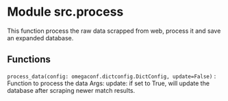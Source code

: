 Module src.process
==================
This function process the raw data scrapped from web, process it and save an expanded database.

Functions
---------

    
`process_data(config: omegaconf.dictconfig.DictConfig, update=False)`
:   Function to process the data
    Args:
        update: if set to True, will update the database after scraping newer match results.